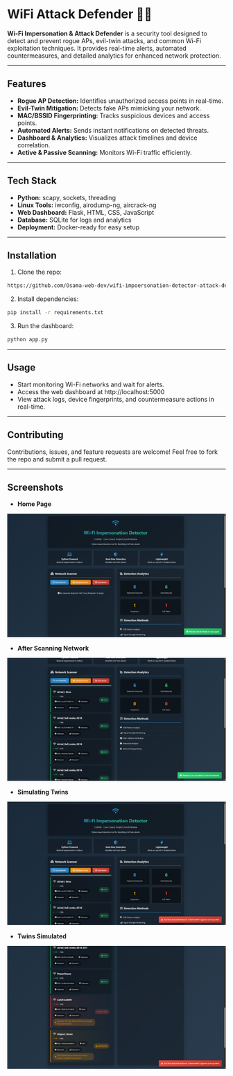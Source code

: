 # WiFi Attack Defender 🚨📡

**Wi-Fi Impersonation & Attack Defender** is a security tool designed to detect and prevent rogue APs, evil-twin attacks, and common Wi-Fi exploitation techniques. It provides real-time alerts, automated countermeasures, and detailed analytics for enhanced network protection.

---

## Features
- **Rogue AP Detection:** Identifies unauthorized access points in real-time.
- **Evil-Twin Mitigation:** Detects fake APs mimicking your network.
- **MAC/BSSID Fingerprinting:** Tracks suspicious devices and access points.
- **Automated Alerts:** Sends instant notifications on detected threats.
- **Dashboard & Analytics:** Visualizes attack timelines and device correlation.
- **Active & Passive Scanning:** Monitors Wi-Fi traffic efficiently.

---

## Tech Stack
- **Python:** scapy, sockets, threading  
- **Linux Tools:** iwconfig, airodump-ng, aircrack-ng  
- **Web Dashboard:** Flask, HTML, CSS, JavaScript  
- **Database:** SQLite for logs and analytics  
- **Deployment:** Docker-ready for easy setup  

---

## Installation
1. Clone the repo:  
```bash
https://github.com/Osama-web-dev/wifi-impoersonation-detector-attack-defender.git
```

2. Install dependencies:  
```bash
pip install -r requirements.txt
```

3. Run the dashboard:
```bash
python app.py
```

---

## Usage
- Start monitoring Wi-Fi networks and wait for alerts.
- Access the web dashboard at http://localhost:5000
- View attack logs, device fingerprints, and countermeasure actions in real-time.

---

## Contributing
Contributions, issues, and feature requests are welcome!
Feel free to fork the repo and submit a pull request.

---

## Screenshots
- **Home Page**
  
![Home Page](./ouput/HomePage.png)

- **After Scanning Network**

![Networks Scanned](./ouput/NetworksScanned.png)

- **Simulating Twins**

![Generating Evil Twins 1](./ouput/Generating-Evil-Twins-1.png)

- **Twins Simulated**

![Generating Evil Twins 2](./ouput/Generating-Evil-Twins-2.png)

